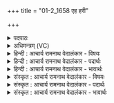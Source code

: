 +++
title = "01-2_1658 एह हरी"

+++
<details><summary>पदपाठः</summary>

आ꣢। इ꣣ह꣢। हरी꣢꣯इ꣡ति꣢। ब्र꣣ह्मयु꣡जा꣢। ब्र꣣ह्म। यु꣡जा꣢꣯। श꣣ग्मा꣢। व꣣क्षतः। स꣡खा꣢꣯यम्। स। खा꣣यम्। इ꣡न्द्र꣢꣯म्। गी꣣र्भिः꣢। गि꣡र्व꣢꣯णसम्। गिः। व꣣नसम्। १६५८।
</details>

<details><summary>अधिमन्त्रम् (VC)</summary>

- इन्द्रः
- मेधातिथिः काण्वः प्रियमेधश्चाङ्गिरसः
- गायत्री
- षड्जः
</details>

<details><summary>हिन्दी : आचार्य रामनाथ वेदालंकार - विषयः</summary>

अगले मन्त्र में परमात्मा द्वारा जोड़े गए दोनों हरियों के कार्य का वर्णन किया गया है।
</details>

<details><summary>हिन्दी : आचार्य रामनाथ वेदालंकार - पदार्थः</summary>

पदार्थान्वयभाषाः -  (ब्रह्मयुजा)परमात्मा द्वारा शरीर में जोड़े गए, (शग्मा)सुखदायक वा शक्तिशाली(हरी)ज्ञानेन्द्रिय-कर्मेन्द्रिय रूप वा प्राण-अपान रूप दो घोड़े(सखायम्)अपने सखा, (गिर्वणसम्)प्रशस्त वाणियों से सेवित(इन्द्रम्)जीवात्मा को(इह)इस देह-रथ में(गीर्भिः)वाणियों के साथ(आवक्षतः)वहन करते हैं ॥२॥
</details>

<details><summary>हिन्दी : आचार्य रामनाथ वेदालंकार - भावार्थः</summary>

भावार्थभाषाः -  जगदीश्वर की ही यह महिमा है कि उसके द्वारा जोड़े गये ज्ञानेन्द्रिय-कर्मेन्द्रिय रूप अथवा प्राण-अपान रूप घोड़े देह-रथ को निर्विघ्न चलाते हैं,जिससे उसमें बैठा हुआ जीव जीवन-यात्रा को करता हुआ योगाभ्यास द्वारा मोक्ष-पद का अधिकारी हो जाता है ॥२॥
</details>

<details><summary>संस्कृत : आचार्य रामनाथ वेदालंकार - विषयः</summary>

अथ ब्रह्मयुजोरुभयोर्हर्योः कार्यं वर्णयति।
</details>

<details><summary>संस्कृत : आचार्य रामनाथ वेदालंकार - पदार्थः</summary>

पदार्थान्वयभाषाः -  (ब्रह्मयुजा)ब्रह्मणा देहे योजितौ(शग्मा)सुखकरौ शक्तौ वा(हरी)ज्ञानेन्द्रियकर्मेन्द्रियरूपौ प्राणापानरूपौ वा अश्वौ(सखायम्)सुहृद्भूतम्(गिर्वणसम्)गीर्भिः प्रशस्ताभिर्वाग्भिः सेवितम्।[गीर्भिः वन्यते सेव्यते इति गिर्वणाः तम्।] (इन्द्रम्)जीवात्मानम्(इह)देहरूपे रथे(गीर्भिः)वाग्भिः सह(आवक्षतः)आवहतः।[वह प्रापणे,लेटि सिपि अडागमे प्रथमद्विवचने रूपम्]॥२॥
</details>

<details><summary>संस्कृत : आचार्य रामनाथ वेदालंकार - भावार्थः</summary>

भावार्थभाषाः -  जगदीश्वरस्यैवायं महिमा यत्तेन योजितौ ज्ञानेन्द्रियकर्मेन्द्रियरूपौ प्राणापानरूपौ वा घोटकौ देहरथं निरुपद्रवं वहतो येन तत्रस्थो जीवो जीवनयात्रां निर्वहन् योगाभ्यासेन मोक्षपदाधिकारी जायते ॥२॥
</details>